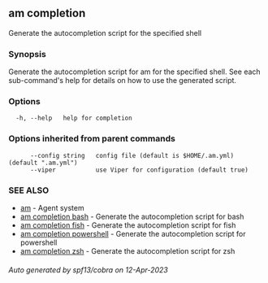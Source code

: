 ## am completion

Generate the autocompletion script for the specified shell

### Synopsis

Generate the autocompletion script for am for the specified shell.
See each sub-command's help for details on how to use the generated script.


### Options

```
  -h, --help   help for completion
```

### Options inherited from parent commands

```
      --config string   config file (default is $HOME/.am.yml) (default ".am.yml")
      --viper           use Viper for configuration (default true)
```

### SEE ALSO

* [am](am.md)	 - Agent system
* [am completion bash](am_completion_bash.md)	 - Generate the autocompletion script for bash
* [am completion fish](am_completion_fish.md)	 - Generate the autocompletion script for fish
* [am completion powershell](am_completion_powershell.md)	 - Generate the autocompletion script for powershell
* [am completion zsh](am_completion_zsh.md)	 - Generate the autocompletion script for zsh

###### Auto generated by spf13/cobra on 12-Apr-2023

